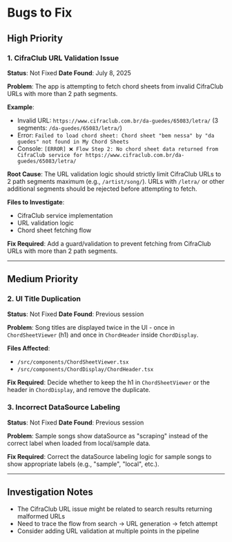 # Bugs to Fix

## High Priority

### 1. CifraClub URL Validation Issue
**Status**: Not Fixed
**Date Found**: July 8, 2025

**Problem**: 
The app is attempting to fetch chord sheets from invalid CifraClub URLs with more than 2 path segments.

**Example**:
- Invalid URL: `https://www.cifraclub.com.br/da-guedes/65083/letra/` (3 segments: `/da-guedes/65083/letra/`)
- Error: `Failed to load chord sheet: Chord sheet "bem nessa" by "da guedes" not found in My Chord Sheets`
- Console: `[ERROR] ❌ Flow Step 2: No chord sheet data returned from CifraClub service for https://www.cifraclub.com.br/da-guedes/65083/letra/`

**Root Cause**: 
The URL validation logic should strictly limit CifraClub URLs to 2 path segments maximum (e.g., `/artist/song/`). URLs with `/letra/` or other additional segments should be rejected before attempting to fetch.

**Files to Investigate**:
- CifraClub service implementation
- URL validation logic
- Chord sheet fetching flow

**Fix Required**: 
Add a guard/validation to prevent fetching from CifraClub URLs with more than 2 path segments.

---

## Medium Priority

### 2. UI Title Duplication
**Status**: Not Fixed
**Date Found**: Previous session

**Problem**: 
Song titles are displayed twice in the UI - once in `ChordSheetViewer` (h1) and once in `ChordHeader` inside `ChordDisplay`.

**Files Affected**:
- `/src/components/ChordSheetViewer.tsx`
- `/src/components/ChordDisplay/ChordHeader.tsx`

**Fix Required**: 
Decide whether to keep the h1 in `ChordSheetViewer` or the header in `ChordDisplay`, and remove the duplicate.

### 3. Incorrect DataSource Labeling
**Status**: Not Fixed
**Date Found**: Previous session

**Problem**: 
Sample songs show dataSource as "scraping" instead of the correct label when loaded from local/sample data.

**Fix Required**: 
Correct the dataSource labeling logic for sample songs to show appropriate labels (e.g., "sample", "local", etc.).

---

## Investigation Notes

- The CifraClub URL issue might be related to search results returning malformed URLs
- Need to trace the flow from search → URL generation → fetch attempt
- Consider adding URL validation at multiple points in the pipeline
